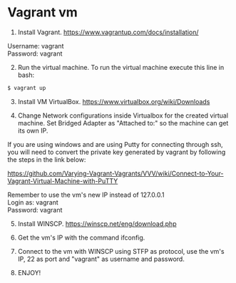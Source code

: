 # Vagrant vm

1. Install Vagrant. https://www.vagrantup.com/docs/installation/

Username: vagrant<br>
Password: vagrant

2. Run the virtual machine. To run the virtual machine execute this line in bash:
```bash
$ vagrant up
```

3. Install VM VirtualBox. https://www.virtualbox.org/wiki/Downloads

4. Change Network configurations inside Virtualbox for the created virtual machine. Set Bridged Adapter as "Attached to:" so the machine can get its own IP.

If you are using windows and are using Putty for connecting through ssh, you will need to convert the private key generated by vagrant by following the steps in the link below:

https://github.com/Varying-Vagrant-Vagrants/VVV/wiki/Connect-to-Your-Vagrant-Virtual-Machine-with-PuTTY

Remember to use the vm's new IP instead of 127.0.0.1<br>
Login as: vagrant<br>
Password: vagrant

5. Install WINSCP. https://winscp.net/eng/download.php

6. Get the vm's IP with the command ifconfig.

7. Connect to the vm with WINSCP using STFP as protocol, use the vm's IP, 22 as port and "vagrant" as username and password.

8. ENJOY!
